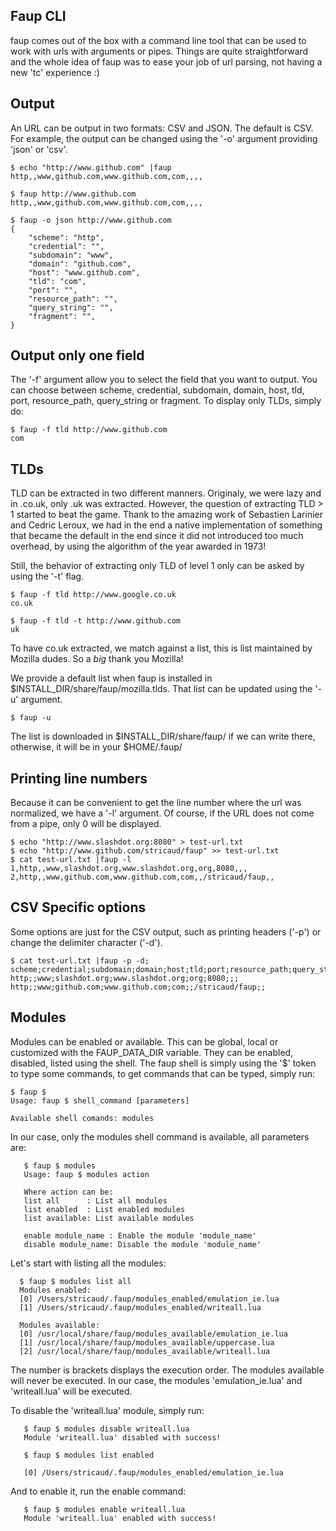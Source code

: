 ## Faup CLI

faup comes out of the box with a command line tool that can be used to work with urls with arguments or pipes. Things are quite straightforward and the whole idea of faup was to ease your job of url parsing, not having a new 'tc' experience :)

Output
------

An URL can be output in two formats: CSV and JSON. The default is CSV. For example, the output can be changed using the '-o' argument providing 'json' or 'csv'.

	$ echo "http://www.github.com" |faup
	http,,www,github.com,www.github.com,com,,,,

	$ faup http://www.github.com
	http,,www,github.com,www.github.com,com,,,,

	$ faup -o json http://www.github.com
	{
		"scheme": "http",
		"credential": "",
		"subdomain": "www",
		"domain": "github.com",
		"host": "www.github.com",
		"tld": "com",
		"port": "",
		"resource_path": "",
		"query_string": "",
		"fragment": "",
	}

Output only one field
---------------------

The '-f' argument allow you to select the field that you want to output. You can choose between scheme, credential, subdomain, domain, host, tld, port, resource_path, query_string or fragment. To display
only TLDs, simply do:

	$ faup -f tld http://www.github.com
	com

TLDs
----

TLD can be extracted in two different manners. Originaly, we were lazy and in .co.uk, only .uk was extracted. However, the question of extracting TLD > 1 started to beat the game. Thank to the amazing work
of Sebastien Larinier and Cedric Leroux, we had in the end a native implementation of something that became the default in the end since it did not introduced too much overhead, by using the algorithm of the year
awarded in 1973!

Still, the behavior of extracting only TLD of level 1 only can be asked by using the '-t' flag.

	$ faup -f tld http://www.google.co.uk
	co.uk

	$ faup -f tld -t http://www.github.com
	uk

To have co.uk extracted, we match against a list, this is list maintained by Mozilla dudes. So a *big* thank you Mozilla!

We provide a default list when faup is installed in $INSTALL_DIR/share/faup/mozilla.tlds. That list can be updated using the '-u' argument. 

	$ faup -u

The list is downloaded in $INSTALL_DIR/share/faup/ if we can write there, otherwise, it will be in your $HOME/.faup/ 

Printing line numbers
---------------------

Because it can be convenient to get the line number where the url was normalized, we have a '-l' argument. Of course, if the URL does not come from a pipe, only 0 will be displayed.

	$ echo "http://www.slashdot.org:8080" > test-url.txt
	$ echo "http://www.github.com/stricaud/faup" >> test-url.txt
	$ cat test-url.txt |faup -l
	1,http,,www,slashdot.org,www.slashdot.org,org,8080,,,
	2,http,,www,github.com,www.github.com,com,,/stricaud/faup,,

CSV Specific options
--------------------

Some options are just for the CSV output, such as printing headers ('-p') or change the delimiter character ('-d').

	$ cat test-url.txt |faup -p -d;
	scheme;credential;subdomain;domain;host;tld;port;resource_path;query_string;fragment
	http;;www;slashdot.org;www.slashdot.org;org;8080;;;
	http;;www;github.com;www.github.com;com;;/stricaud/faup;;

Modules
-------

Modules can be enabled or available. This can be global, local or customized with the FAUP_DATA_DIR variable. They can be enabled, disabled, listed using the shell. The faup shell is simply using the '$' token to type some commands, to get commands that can be typed, simply run:

	$ faup $
	Usage: faup $ shell_command [parameters]

	Available shell comands: modules

In our case, only the modules shell command is available, all parameters are:

       $ faup $ modules
       Usage: faup $ modules action

       Where action can be:
       list all      : List all modules
       list enabled  : List enabled modules
       list available: List available modules

       enable module_name : Enable the module 'module_name'
       disable module_name: Disable the module 'module_name'


Let's start with listing all the modules:

      $ faup $ modules list all
      Modules enabled:
      [0] /Users/stricaud/.faup/modules_enabled/emulation_ie.lua
      [1] /Users/stricaud/.faup/modules_enabled/writeall.lua

      Modules available:
      [0] /usr/local/share/faup/modules_available/emulation_ie.lua
      [1] /usr/local/share/faup/modules_available/uppercase.lua
      [2] /usr/local/share/faup/modules_available/writeall.lua

The number is brackets displays the execution order. The modules available will never be executed. In our case, the modules 'emulation_ie.lua' and 'writeall.lua' will be executed.

To disable the 'writeall.lua' module, simply run:

   	   $ faup $ modules disable writeall.lua
	   Module 'writeall.lua' disabled with success!

	   $ faup $ modules list enabled

	   [0] /Users/stricaud/.faup/modules_enabled/emulation_ie.lua

And to enable it, run the enable command:

       $ faup $ modules enable writeall.lua
       Module 'writeall.lua' enabled with success!

